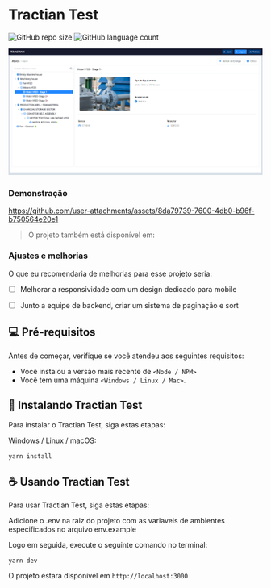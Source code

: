 # Tractian Test

![GitHub repo size](https://img.shields.io/github/repo-size/TakashiNishii/teste_tractian?style=for-the-badge)
![GitHub language count](https://img.shields.io/github/languages/count/TakashiNishii/teste_tractian?style=for-the-badge)

![Print Test](/public/Banner.png)


### Demonstração

https://github.com/user-attachments/assets/8da79739-7600-4db0-b96f-b750564e20e1


> O projeto também está disponível em: 


### Ajustes e melhorias

O que eu recomendaria de melhorias para esse projeto seria:

- [ ] Melhorar a responsividade com um design dedicado para mobile
- [ ] Junto a equipe de backend, criar um sistema de paginação e sort


## 💻 Pré-requisitos

Antes de começar, verifique se você atendeu aos seguintes requisitos:

- Você instalou a versão mais recente de `<Node / NPM>`
- Você tem uma máquina `<Windows / Linux / Mac>`. 

## 🚀 Instalando Tractian Test

Para instalar o Tractian Test, siga estas etapas:

Windows / Linux / macOS:

```
yarn install
```

## ☕ Usando Tractian Test

Para usar Tractian Test, siga estas etapas:

Adicione o .env na raiz do projeto com as variaveis de ambientes especificados no arquivo env.example

Logo em seguida, execute o seguinte comando no terminal:

```
yarn dev
```

O projeto estará disponível em `http://localhost:3000`

